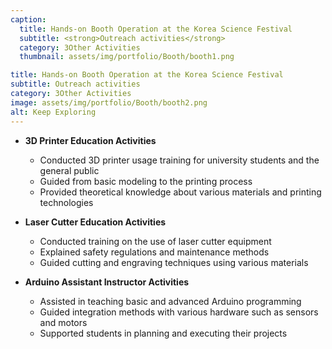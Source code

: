 ```yaml
---
caption:
  title: Hands-on Booth Operation at the Korea Science Festival
  subtitle: <strong>Outreach activities</strong>
  category: 3Other Activities
  thumbnail: assets/img/portfolio/Booth/booth1.png

title: Hands-on Booth Operation at the Korea Science Festival
subtitle: Outreach activities
category: 3Other Activities
image: assets/img/portfolio/Booth/booth2.png
alt: Keep Exploring
---
```


- **3D Printer Education Activities**
  - Conducted 3D printer usage training for university students and the general public
  - Guided from basic modeling to the printing process
  - Provided theoretical knowledge about various materials and printing technologies
  
- **Laser Cutter Education Activities**
  - Conducted training on the use of laser cutter equipment
  - Explained safety regulations and maintenance methods
  - Guided cutting and engraving techniques using various materials
  
- **Arduino Assistant Instructor Activities**
  - Assisted in teaching basic and advanced Arduino programming
  - Guided integration methods with various hardware such as sensors and motors
  - Supported students in planning and executing their projects